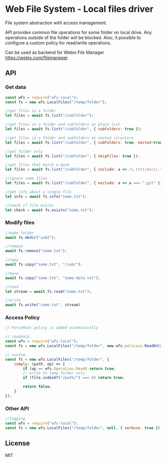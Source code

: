 Web File System - Local files driver
=========

File system abstraction with access management.

API provides common file operations for some folder on local drive. Any operations outside of the folder will be blocked. Also, it possible to configure a custom policy for read/write operations.


Can be used as backend for Webix File Manager https://webix.com/filemanager


## API

### Get data

```js
const wfs = require("wfs-local");
const fs = new wfs.LocalFiles("/temp/folder");

//get files in a folder
let files = await fs.list("/subfolder");

//get files in a folder and subfolders as plain list
let files = await fs.list("/subfolder", { subFolders: true });

//get files in a folder and subfolders as nested structure
let files = await fs.list("/subfolder", { subFolders: true, nested:true });

//get folder only
let files = await fs.list("/subfolder", { skipFiles: true });

//get files that match a mask
let files = await fs.list("/subfolder", { include: a => /\.(txt|doc)/.test(a) });

//ignore some files
let files = await fs.list("/subfolder", { exclude: a => a === ".git" });

//get info about a single file
let info = await fs.info("some.txt");

//check if file exists
let check = await fs.exists("some.txt");
```

### Modify files

```js
//make folder
await fs.mkdir("sub2");

//remove
await fs.remove("some.txt");

//copy
await fs.copy("some.txt", "/sub/");

//move
await fs.copy("some.txt", "some-data.txt");

//read
let stream = await fs.read("some.txt");

//write
await fs.write("some.txt", stream)
```

### Access Policy

```js
// ForceRoot policy is added automatically

// readonly
const wfs = require("wfs-local");
const fs = new wfs.LocalFiles("/temp/folder", new wfs.policies.ReadOnlyPolicy());

// custom
const fs = new wfs.LocalFiles("/temp/folder", {
    comply: (path, op) => {
        if (op == wfs.Operation.Read) return true;
        // write to temp folder only
        if (file.indexOf("/path/") === 0) return true;

        return false;
    }
});
```

### Other API

```js
//logging
const wfs = require("wfs-local");
const fs = new wfs.LocalFiles("/temp/folder", null, { verbose: true });
```


## License 

MIT